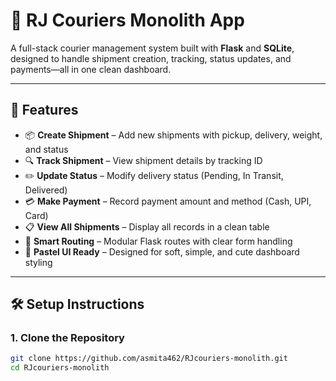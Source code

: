 # 🚚 RJ Couriers Monolith App

A full-stack courier management system built with **Flask** and **SQLite**, designed to handle shipment creation, tracking, status updates, and payments—all in one clean dashboard.

---

## 🌟 Features

- 📦 **Create Shipment** – Add new shipments with pickup, delivery, weight, and status
- 🔍 **Track Shipment** – View shipment details by tracking ID
- ✏️ **Update Status** – Modify delivery status (Pending, In Transit, Delivered)
- 💳 **Make Payment** – Record payment amount and method (Cash, UPI, Card)
- 📋 **View All Shipments** – Display all records in a clean table
- 🧠 **Smart Routing** – Modular Flask routes with clear form handling
- 🎨 **Pastel UI Ready** – Designed for soft, simple, and cute dashboard styling

---

## 🛠 Setup Instructions

### 1. Clone the Repository

```bash
git clone https://github.com/asmita462/RJcouriers-monolith.git
cd RJcouriers-monolith
